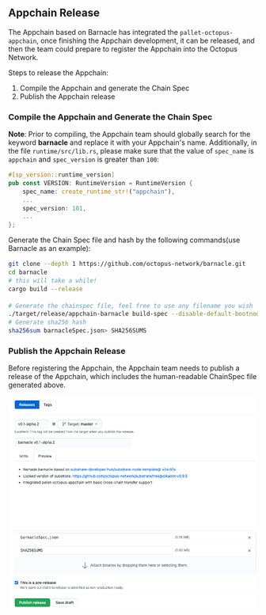 ## Appchain Release

The Appchain based on Barnacle has integrated the `pallet-octopus-appchain`, once finishing the Appchain development, it can be released, and then the team could prepare to register the Appchain into the Octopus Network.

Steps to release the Appchain:

1. Compile the Appchain and generate the Chain Spec
2. Publish the Appchain release

### Compile the Appchain and Generate the Chain Spec

**Note**: Prior to compiling, the Appchain team should globally search for the keyword **barnacle** and replace it with your Appchain's name. Additionally, in the file `runtime/src/lib.rs`, please make sure that the value of `spec_name` is `appchain` and `spec_version` is greater than `100`:

```Rust
#[sp_version::runtime_version]
pub const VERSION: RuntimeVersion = RuntimeVersion {
	spec_name: create_runtime_str!("appchain"),
	...
	spec_version: 101,
	...
};
```

Generate the Chain Spec file and hash by the following commands(use Barnacle as an example):

```bash
git clone --depth 1 https://github.com/octopus-network/barnacle.git
cd barnacle
# this will take a while!
cargo build --release

# Generate the chainspec file, feel free to use any filename you wish
./target/release/appchain-barnacle build-spec --disable-default-bootnode --chain dev> barnacleSpec.json 
# Generate sha256 hash
sha256sum barnacleSpec.json> SHA256SUMS
```

### Publish the Appchain Release

Before registering the Appchain, the Appchain team needs to publish a release of the Appchain, which includes the human-readable ChainSpec file generated above.

![Release screenshot](./release.png)
